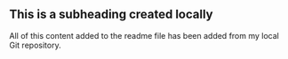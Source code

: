 ## This is a subheading created locally

  All of this content added to the readme file has been added from my local Git repository.
  ```
